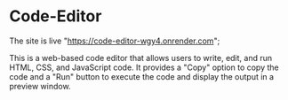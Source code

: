 # Code-Editor

The site is live "https://code-editor-wgy4.onrender.com";

This is a web-based code editor that allows users to write, edit, and run HTML, CSS, and JavaScript code. It provides a "Copy" option to copy the code and a "Run" button to execute the code and display the output in a preview window.



    

